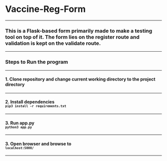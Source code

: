 # Vaccine-Reg-Form
<hr>

### This is a <b>Flask-based</b> form primarily made to make a testing tool on top of it. The form lies on the register route and validation is kept on the validate route.

<hr>

### Steps to Run the program
<hr>

#### 1. Clone repository and change current working directory to the project directory
<hr>

#### 2. Install dependencies <div style='font-size: 12px'>```pip3 install -r requirements.txt``` </div>
<hr>

#### 3. Run app.py <div style='font-size: 12px'>```python3 app.py``` </div>

<hr>

#### 3. Open browser and browse to  <div style='font-size: 12px'>```localhost:5000/```</div>

<hr>

